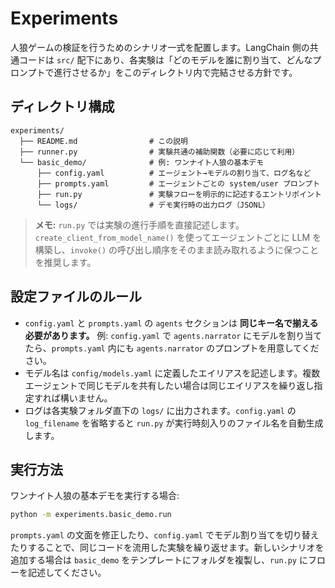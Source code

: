 # Experiments

人狼ゲームの検証を行うためのシナリオ一式を配置します。LangChain 側の共通コードは `src/` 配下にあり、各実験は「どのモデルを誰に割り当て、どんなプロンプトで進行させるか」をこのディレクトリ内で完結させる方針です。

## ディレクトリ構成

```
experiments/
  ├── README.md                # この説明
  ├── runner.py                # 実験共通の補助関数（必要に応じて利用）
  └── basic_demo/              # 例: ワンナイト人狼の基本デモ
      ├── config.yaml          # エージェント→モデルの割り当て、ログ名など
      ├── prompts.yaml         # エージェントごとの system/user プロンプト
      ├── run.py               # 実験フローを明示的に記述するエントリポイント
      └── logs/                # デモ実行時の出力ログ（JSONL）
```

> **メモ:** `run.py` では実験の進行手順を直接記述します。`create_client_from_model_name()` を使ってエージェントごとに LLM を構築し、`invoke()` の呼び出し順序をそのまま読み取れるように保つことを推奨します。

## 設定ファイルのルール

- `config.yaml` と `prompts.yaml` の `agents` セクションは **同じキー名で揃える必要があります。** 例: `config.yaml` で `agents.narrator` にモデルを割り当てたら、`prompts.yaml` 内にも `agents.narrator` のプロンプトを用意してください。
- モデル名は `config/models.yaml` に定義したエイリアスを記述します。複数エージェントで同じモデルを共有したい場合は同じエイリアスを繰り返し指定すれば構いません。
- ログは各実験フォルダ直下の `logs/` に出力されます。`config.yaml` の `log_filename` を省略すると `run.py` が実行時刻入りのファイル名を自動生成します。

## 実行方法

ワンナイト人狼の基本デモを実行する場合:

```bash
python -m experiments.basic_demo.run
```

`prompts.yaml` の文面を修正したり、`config.yaml` でモデル割り当てを切り替えたりすることで、同じコードを流用した実験を繰り返せます。新しいシナリオを追加する場合は `basic_demo` をテンプレートにフォルダを複製し、`run.py` にフローを記述してください。
